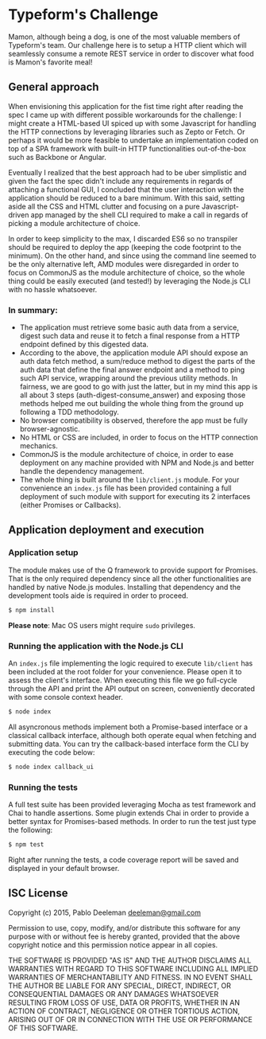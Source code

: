 # Typeform's Challenge
Mamon, although being a dog, is one of the most valuable members of Typeform's team. Our challenge here is to setup a HTTP client which will seamlessly consume a remote REST service in order to discover what food is Mamon's favorite meal!

## General approach
When envisioning this application for the fist time right after reading the spec I came up with different possible workarounds for the challenge: I might create a HTML-based UI spiced up with some Javascript for handling the HTTP connections by leveraging libraries such as Zepto or Fetch. Or perhaps it would be more feasible to undertake an implementation coded on top of a SPA framework with built-in HTTP functionalities out-of-the-box such as Backbone or Angular.

Eventually I realized that the best approach had to be uber simplistic and given the fact the spec didn't include any requirements in regards of attaching a functional GUI, I concluded that the user interaction with the application should be reduced to a bare minimum. With this said, setting aside all the CSS and HTML clutter and focusing on a pure Javascript-driven app managed by the shell CLI required to make a call in regards of picking a module architecture of choice.

 In order to keep simplicity to the max, I discarded ES6 so no transpiler should be required to deploy the app (keeping the code footprint to the minimum). On the other hand, and since using the command line seemed to be the only alternative left, AMD modules were disregarded in order to focus on CommonJS as the module architecture of choice, so the whole thing could be easily executed (and tested!) by leveraging the Node.js CLI with no hassle whatsoever.

### In summary:

* The application must retrieve some basic auth data from a service, digest such data and reuse it to fetch a final response from a HTTP endpoint defined by this digested data.
* According to the above, the application module API should expose an auth data fetch method, a sum/reduce method to digest the parts of the auth data that define the final answer endpoint and a method to ping such API service, wrapping around the previous utility methods. In fairness, we are good to go with just the latter, but in my mind this app is all about 3 steps (auth-digest-consume_answer) and exposing those methods helped me out building the whole thing from the ground up following a TDD methodology.
* No browser compatibility is observed, therefore the app must be fully browser-agnostic.
* No HTML or CSS are included, in order to focus on the HTTP connection mechanics.
* CommonJS is the module architecture of choice, in order to ease deployment on any machine provided with NPM and Node.js and better handle the dependency management.
* The whole thing is built around the `lib/client.js` module. For your convenience an `index.js` file has been provided containing a full deployment of such module with support for executing its 2 interfaces (either Promises or Callbacks).

## Application deployment and execution

### Application setup

The module makes use of the Q framework to provide support for Promises. That is the only required dependency since all the other functionalities are handled by native Node.js modules. Installing that dependency and the development tools aide is required in order to proceed.

```bash
$ npm install
```
**Please note**: Mac OS users might require ```sudo``` privileges.

### Running the application with the Node.js CLI
An `index.js` file implementing the logic required to execute `lib/client` has been included at the root folder for your convenience. Please open it to assess the client's interface. When executing this file we go full-cycle through the API and print the API output on screen, conveniently decorated with some console context header.

```bash
$ node index
```
All asyncronous methods implement both a Promise-based interface or a classical callback interface, although both operate equal when fetching and submitting data. You can try the callback-based interface form the CLI by executing the code below:

```bash
$ node index callback_ui
```

### Running the tests
A full test suite has been provided leveraging Mocha as test framework and Chai to handle assertions. Some plugin extends Chai in order to provide a better syntax for Promises-based methods. In order to run the test just type the following:

```bash
$ npm test
```
Right after running the tests, a code coverage report will be saved and displayed in your default browser.

## ISC License

Copyright (c) 2015, Pablo Deeleman <deeleman@gmail.com>

Permission to use, copy, modify, and/or distribute this software for any
purpose with or without fee is hereby granted, provided that the above
copyright notice and this permission notice appear in all copies.

THE SOFTWARE IS PROVIDED "AS IS" AND THE AUTHOR DISCLAIMS ALL WARRANTIES
WITH REGARD TO THIS SOFTWARE INCLUDING ALL IMPLIED WARRANTIES OF
MERCHANTABILITY AND FITNESS. IN NO EVENT SHALL THE AUTHOR BE LIABLE FOR
ANY SPECIAL, DIRECT, INDIRECT, OR CONSEQUENTIAL DAMAGES OR ANY DAMAGES
WHATSOEVER RESULTING FROM LOSS OF USE, DATA OR PROFITS, WHETHER IN AN
ACTION OF CONTRACT, NEGLIGENCE OR OTHER TORTIOUS ACTION, ARISING OUT OF
OR IN CONNECTION WITH THE USE OR PERFORMANCE OF THIS SOFTWARE.

